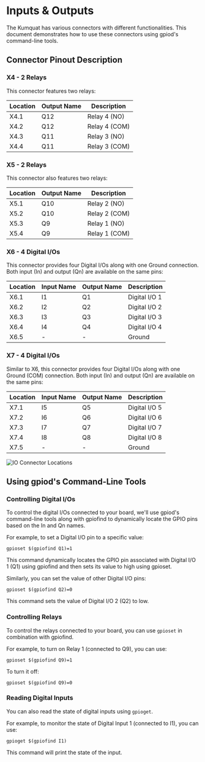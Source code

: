 # Inputs & Outputs

The Kumquat has various connectors with different functionalities. This document demonstrates how to use these connectors using gpiod's command-line tools.

## Connector Pinout Description

### X4 - 2 Relays

This connector features two relays:

| Location | Output Name | Description     |
| -------- | ----------- | --------------- |
| X4.1     | Q12         | Relay 4 (NO)    |
| X4.2     | Q12         | Relay 4 (COM)   |
| X4.3     | Q11         | Relay 3 (NO)    |
| X4.4     | Q11         | Relay 3 (COM)   |

### X5 - 2 Relays

This connector also features two relays:


| Location | Output Name | Description     |
| -------- | ----------- | --------------- |
| X5.1     | Q10         | Relay 2 (NO)    |
| X5.2     | Q10         | Relay 2 (COM)   |
| X5.3     | Q9          | Relay 1 (NO)    |
| X5.4     | Q9          | Relay 1 (COM)   |

### X6 - 4 Digital I/Os

This connector provides four Digital I/Os along with one Ground connection. Both input (In) and output (Qn) are available on the same pins:

| Location | Input Name | Output Name | Description   |
| -------- | ---------- | ----------- | ------------- |
| X6.1     | I1         | Q1          | Digital I/O 1 |
| X6.2     | I2         | Q2          | Digital I/O 2 |
| X6.3     | I3         | Q3          | Digital I/O 3 |
| X6.4     | I4         | Q4          | Digital I/O 4 |
| X6.5     | -          | -           | Ground        |

### X7 - 4 Digital I/Os

Similar to X6, this connector provides four Digital I/Os along with one Ground (COM) connection. Both input (In) and output (Qn) are available on the same pins:

| Location | Input Name | Output Name | Description   |
| -------- | ---------- | ----------- | ------------- |
| X7.1     | I5         | Q5          | Digital I/O 5 |
| X7.2     | I6         | Q6          | Digital I/O 6 |
| X7.3     | I7         | Q7          | Digital I/O 7 |
| X7.4     | I8         | Q8          | Digital I/O 8 |
| X7.5     | -          | -           | Ground        |

![IO Connector Locations](../../img/interfaces/connectors.png)

## Using gpiod's Command-Line Tools

### Controlling Digital I/Os

To control the digital I/Os connected to your board, we'll use gpiod's command-line tools along with gpiofind to dynamically locate the GPIO pins based on the In and Qn names.

For example, to set a Digital I/O pin to a specific value:

```
gpioset $(gpiofind Q1)=1
```

This command dynamically locates the GPIO pin associated with Digital I/O 1 (Q1) using gpiofind and then sets its value to high using gpioset.

Similarly, you can set the value of other Digital I/O pins:

```
gpioset $(gpiofind Q2)=0
```

This command sets the value of Digital I/O 2 (Q2) to low.

### Controlling Relays

To control the relays connected to your board, you can use `gpioset` in combination with gpiofind.

For example, to turn on Relay 1 (connected to Q9), you can use:

```
gpioset $(gpiofind Q9)=1
```

To turn it off:

```
gpioset $(gpiofind Q9)=0
```

### Reading Digital Inputs

You can also read the state of digital inputs using `gpioget`.

For example, to monitor the state of Digital Input 1 (connected to I1), you can use:

```
gpioget $(gpiofind I1)
```

This command will print the state of the input.
